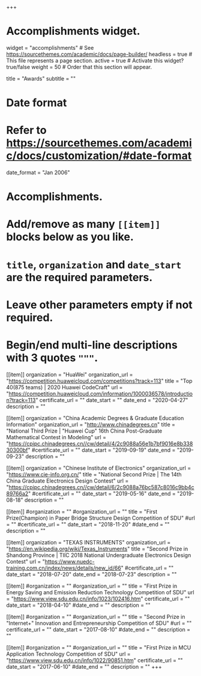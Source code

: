 +++
# Accomplishments widget.
widget = "accomplishments"  # See https://sourcethemes.com/academic/docs/page-builder/
headless = true  # This file represents a page section.
active = true  # Activate this widget? true/false
weight = 50  # Order that this section will appear.

title = "Awards"
subtitle = ""

# Date format
#   Refer to https://sourcethemes.com/academic/docs/customization/#date-format
date_format = "Jan 2006"

# Accomplishments.
#   Add/remove as many `[[item]]` blocks below as you like.
#   `title`, `organization` and `date_start` are the required parameters.
#   Leave other parameters empty if not required.
#   Begin/end multi-line descriptions with 3 quotes `"""`.

[[item]]
  organization = "HuaWei"
  organization_url = "https://competition.huaweicloud.com/competitions?track=113"
  title = "Top 40(875 teams) | 2020 Huawei CodeCraft"
  url = "https://competition.huaweicloud.com/information/1000036578/introduction?track=113"
  certificate_url = ""
  date_start = ""
  date_end = "2020-04-27"
  description = ""

[[item]]
  organization = "China Academic Degrees & Graduate Education Information"
  organization_url = "http://www.chinadegrees.cn"
  title = "National Third Prize | \"Huawei Cup\" 16th China Post-Graduate Mathematical Contest in Modeling"
  url = "https://cpipc.chinadegrees.cn//cw/detail/4/2c9088a56e1b7bf9016e8b33830300bf"
  #certificate_url = ""
  date_start = "2019-09-19"
  date_end = "2019-09-23"
  description = ""

[[item]]
  organization = "Chinese Institute of Electronics"
  organization_url = "https://www.cie-info.org.cn/"
  title = "National Second Prize | The 14th China Graduate Electronics Design Contest"
  url = "https://cpipc.chinadegrees.cn//cw/detail/6/2c9088a76bc587c8016c9bb4c89766a2"
  #certificate_url = ""
  date_start = "2019-05-16"
  date_end = "2019-08-18"
  description = ""
 
[[item]]
  #organization = ""
  #organization_url = ""
  title = "First Prize(Champion) in Paper Bridge Structure Design Competition of SDU"
  #url = ""
  #certificate_url = ""
  date_start = "2018-11-20"
  #date_end = ""
  description = ""
 
[[item]]
  organization = "TEXAS INSTRUMENTS"
  organization_url = "https://en.wikipedia.org/wiki/Texas_Instruments"
  title = "Second Prize in Shandong Province | TIIC 2018 National Undergraduate Electronics Design Contest"
  url = "https://www.nuedc-training.com.cn/index/news/details/new_id/66"
  #certificate_url = ""
  date_start = "2018-07-20"
  date_end = "2018-07-23"
  description = ""
  
[[item]]
  #organization = ""
  #organization_url = ""
  title = "First Prize in Energy Saving and Emission Reduction Technology Competition of SDU"
  url = "https://www.view.sdu.edu.cn/info/1023/102416.htm"
  certificate_url = ""
  date_start = "2018-04-10"
  #date_end = ""
  description = ""

[[item]]
  #organization = ""
  #organization_url = ""
  title = "Second Prize in \"Internet+\" Innovation and Entrepreneurship Competition of SDU"
  #url = ""
  certificate_url = ""
  date_start = "2017-08-10"
  #date_end = ""
  description = ""

[[item]]
  #organization = ""
  #organization_url = ""
  title = "First Prize in MCU Application Technology Competition of SDU"
  url = "https://www.view.sdu.edu.cn/info/1022/90851.htm"
  certificate_url = ""
  date_start = "2017-06-10"
  #date_end = ""
  description = ""
+++
